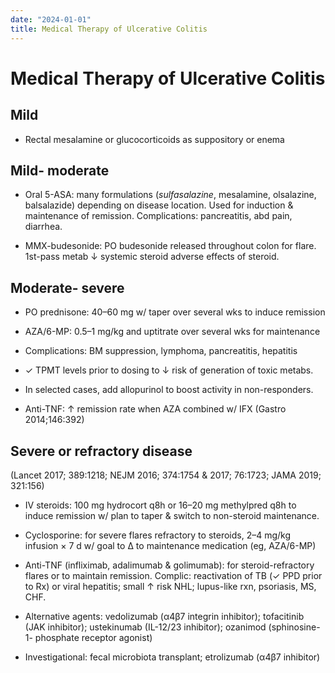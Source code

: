 ```yaml
---
date: "2024-01-01"
title: Medical Therapy of Ulcerative Colitis
---
```



# Medical Therapy of Ulcerative Colitis

## Mild

- Rectal mesalamine or glucocorticoids as suppository or enema

## Mild- moderate

- Oral 5-ASA: many formulations (_sulfasalazine_, mesalamine, olsalazine, balsalazide) depending on disease location. Used for induction & maintenance of remission. Complications: pancreatitis, abd pain, diarrhea.

- MMX-budesonide: PO budesonide released throughout colon for flare. 1st-pass metab ↓ systemic steroid adverse effects of steroid.

## Moderate- severe

- PO prednisone: 40–60 mg w/ taper over several wks to induce remission

- AZA/6-MP: 0.5–1 mg/kg and uptitrate over several wks for maintenance

- Complications: BM suppression, lymphoma, pancreatitis, hepatitis

- ✓ TPMT levels prior to dosing to ↓ risk of generation of toxic metabs.

- In selected cases, add allopurinol to boost activity in non-responders.

- Anti-TNF: ↑ remission rate when AZA combined w/ IFX (Gastro 2014;146:392)

## Severe or refractory disease

(Lancet 2017; 389:1218; NEJM 2016; 374:1754 & 2017; 76:1723; JAMA 2019; 321:156)

- IV steroids: 100 mg hydrocort q8h or 16–20 mg methylpred q8h to induce remission w/ plan to taper & switch to non-steroid maintenance.

- Cyclosporine: for severe flares refractory to steroids, 2–4 mg/kg infusion × 7 d w/ goal to Δ to maintenance medication (eg, AZA/6-MP)

- Anti-TNF (infliximab, adalimumab & golimumab): for steroid-refractory flares or to maintain remission. Complic: reactivation of TB (✓ PPD prior to Rx) or viral hepatitis; small ↑ risk NHL; lupus-like rxn, psoriasis, MS, CHF.

- Alternative agents: vedolizumab (α4β7 integrin inhibitor); tofacitinib (JAK inhibitor); ustekinumab (IL-12/23 inhibitor); ozanimod (sphinosine-1- phosphate receptor agonist)

- Investigational: fecal microbiota transplant; etrolizumab (α4β7 inhibitor)
